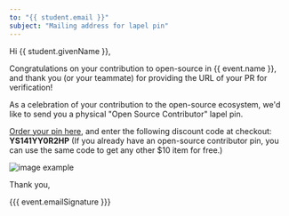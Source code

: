 ```yaml
---
to: "{{ student.email }}"
subject: "Mailing address for lapel pin"
---
```


Hi {{ student.givenName }},

Congratulations on your contribution to open-source in {{ event.name }}, and thank you (or your teammate) for providing the URL of your PR for verification!

As a celebration of your contribution to the open-source ecosystem, we'd like to send you a physical "Open Source Contributor" lapel pin.

[Order your pin here,](https://shop.codeday.org/products/open-source-software-contributor-lapel-pin) and enter the following discount code at checkout: **YS141YY0R2HP** (If you already have an open-source contributor pin, you can use the same code to get any other $10 item for free.)

![image example](https://shop.codeday.org/cdn/shop/files/DSC3243.jpg?v=1716496419&width=400)

Thank you,

{{{ event.emailSignature }}}